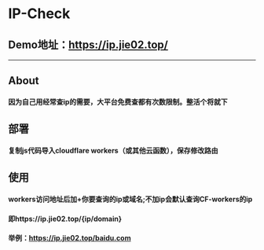# IP-Check
## Demo地址：https://ip.jie02.top/
<hr>

## About
#### 因为自己用经常查ip的需要，大平台免费查都有次数限制。整活个将就下



## 部署
#### 复制js代码导入cloudflare workers（或其他云函数），保存修改路由


## 使用
#### workers访问地址后加+你要查询的ip或域名;不加ip会默认查询CF-workers的ip
#### 即https://ip.jie02.top/{ip/domain}
#### 举例：https://ip.jie02.top/baidu.com
